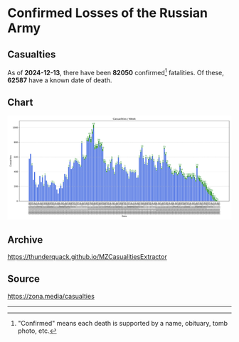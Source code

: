 
# Confirmed Losses of the Russian Army

## Casualties

As of **2024-12-13**, there have been **82050** confirmed[^1] fatalities.
Of these, **62587** have a known date of death.

## Chart

![7-Day Intervals Bar Chart](./docs/7days.svg)

## Archive

https://thunderquack.github.io/MZCasualitiesExtractor

## Source

https://zona.media/casualties

---

[^1]: "Confirmed" means each death is supported by a name, obituary, tomb photo, etc.
